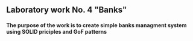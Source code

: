 ## Laboratory work No. 4 "Banks"
#### The purpose of the work is to create simple banks managment system using SOLID priciples and  GoF patterns